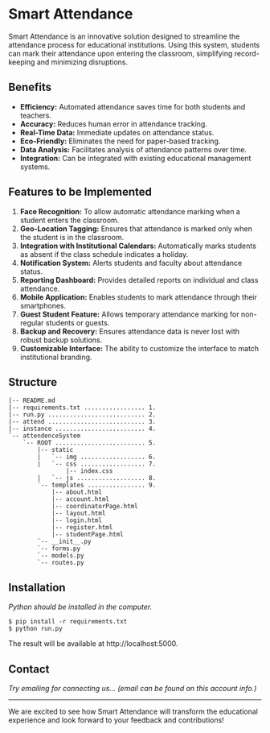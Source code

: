 # Smart Attendance

Smart Attendance is an innovative solution designed to streamline the attendance process for educational institutions. Using this system, students can mark their attendance upon entering the classroom, simplifying record-keeping and minimizing disruptions.

## Benefits

- **Efficiency:** Automated attendance saves time for both students and teachers.
- **Accuracy:** Reduces human error in attendance tracking.
- **Real-Time Data:** Immediate updates on attendance status.
- **Eco-Friendly:** Eliminates the need for paper-based tracking.
- **Data Analysis:** Facilitates analysis of attendance patterns over time.
- **Integration:** Can be integrated with existing educational management systems.

## Features to be Implemented

1. **Face Recognition:** To allow automatic attendance marking when a student enters the classroom.
2. **Geo-Location Tagging:** Ensures that attendance is marked only when the student is in the classroom.
3. **Integration with Institutional Calendars:** Automatically marks students as absent if the class schedule indicates a holiday.
4. **Notification System:** Alerts students and faculty about attendance status.
5. **Reporting Dashboard:** Provides detailed reports on individual and class attendance.
6. **Mobile Application:** Enables students to mark attendance through their smartphones.
7. **Guest Student Feature:** Allows temporary attendance marking for non-regular students or guests.
8. **Backup and Recovery:** Ensures attendance data is never lost with robust backup solutions.
9. **Customizable Interface:** The ability to customize the interface to match institutional branding.

## Structure

```
|-- README.md
|-- requirements.txt ................. 1.
|-- run.py ........................... 2.
|-- attend ........................... 3.
|-- instance ......................... 4.
`-- attendenceSystem
    `-- ROOT ......................... 5.
        |-- static
        |   `-- img .................. 6.
        |   `-- css .................. 7.
                |-- index.css
        |   `-- js ................... 8.
        `-- templates ................ 9.
            |-- about.html
            |-- account.html
            |-- coordinatorPage.html
            |-- layout.html
            |-- login.html
            |-- register.html
            |-- studentPage.html
        `-- __init__.py
        `-- forms.py
        `-- models.py
        `-- routes.py
```

## Installation

*Python should be installed in the computer.*

```
$ pip install -r requirements.txt
$ python run.py
```

The result will be available at http://localhost:5000.

## Contact

*Try emailing for connecting us... (email can be found on this account info.)*

---

We are excited to see how Smart Attendance will transform the educational experience and look forward to your feedback and contributions!

